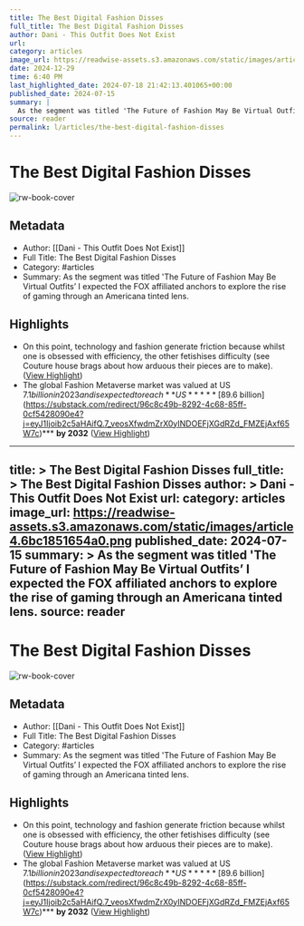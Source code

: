 ```yaml
---
title: The Best Digital Fashion Disses
full_title: The Best Digital Fashion Disses
author: Dani - This Outfit Does Not Exist
url: 
category: articles
image_url: https://readwise-assets.s3.amazonaws.com/static/images/article4.6bc1851654a0.png
date: 2024-12-29
time: 6:40 PM
last_highlighted_date: 2024-07-18 21:42:13.401065+00:00
published_date: 2024-07-15
summary: |
  As the segment was titled 'The Future of Fashion May Be Virtual Outfits’ I expected the FOX affiliated anchors to explore the rise of gaming through an Americana tinted lens.
source: reader
permalink: l/articles/the-best-digital-fashion-disses
---
```

# The Best Digital Fashion Disses

![rw-book-cover](https://readwise-assets.s3.amazonaws.com/static/images/article4.6bc1851654a0.png)

## Metadata
- Author: [[Dani - This Outfit Does Not Exist]]
- Full Title: The Best Digital Fashion Disses
- Category: #articles
- Summary: As the segment was titled 'The Future of Fashion May Be Virtual Outfits’ I expected the FOX affiliated anchors to explore the rise of gaming through an Americana tinted lens.

## Highlights
- On this point, technology and fashion generate friction because whilst one is obsessed with efficiency, the other fetishises difficulty (see Couture house brags about how arduous their pieces are to make). ([View Highlight](https://read.readwise.io/read/01j33wnkm2aymhtv3h73bh48ha))
- The global Fashion Metaverse market was valued at US $7.1 billion in 2023 and is expected to reach **US** ***[$89.6 billion](https://substack.com/redirect/96c8c49b-8292-4c68-85ff-0cf5428090e4?j=eyJ1Ijoib2c5aHAifQ.7_veosXfwdmZrX0yINDOEFjXGdRZd_FMZEjAxf65W7c)*** **by 2032** ([View Highlight](https://read.readwise.io/read/01j33wqbx24k9qkcky56h5m944))


---
title: >
  The Best Digital Fashion Disses
full_title: >
  The Best Digital Fashion Disses
author: >
  Dani - This Outfit Does Not Exist
url: 
category: articles
image_url: https://readwise-assets.s3.amazonaws.com/static/images/article4.6bc1851654a0.png
published_date: 2024-07-15
summary: >
  As the segment was titled 'The Future of Fashion May Be Virtual Outfits’ I expected the FOX affiliated anchors to explore the rise of gaming through an Americana tinted lens.
source: reader
---
# The Best Digital Fashion Disses

![rw-book-cover](https://readwise-assets.s3.amazonaws.com/static/images/article4.6bc1851654a0.png)

## Metadata
- Author: [[Dani - This Outfit Does Not Exist]]
- Full Title: The Best Digital Fashion Disses
- Category: #articles
- Summary: As the segment was titled 'The Future of Fashion May Be Virtual Outfits’ I expected the FOX affiliated anchors to explore the rise of gaming through an Americana tinted lens.

## Highlights
- On this point, technology and fashion generate friction because whilst one is obsessed with efficiency, the other fetishises difficulty (see Couture house brags about how arduous their pieces are to make). ([View Highlight](https://read.readwise.io/read/01j33wnkm2aymhtv3h73bh48ha))
- The global Fashion Metaverse market was valued at US $7.1 billion in 2023 and is expected to reach **US** ***[$89.6 billion](https://substack.com/redirect/96c8c49b-8292-4c68-85ff-0cf5428090e4?j=eyJ1Ijoib2c5aHAifQ.7_veosXfwdmZrX0yINDOEFjXGdRZd_FMZEjAxf65W7c)*** **by 2032** ([View Highlight](https://read.readwise.io/read/01j33wqbx24k9qkcky56h5m944))



